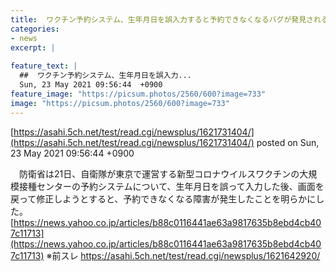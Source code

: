 ```yaml
---
title:  ワクチン予約システム、生年月日を誤入力すると予約できなくなるバグが発見されるｗｗｗｗｗｗｗ  ★4  
categories:
- news
excerpt: |
  
feature_text: |
  ##  ワクチン予約システム、生年月日を誤入力...
  Sun, 23 May 2021 09:56:44  +0900
feature_image: "https://picsum.photos/2560/600?image=733"
image: "https://picsum.photos/2560/600?image=733"
---
```


[https://asahi.5ch.net/test/read.cgi/newsplus/1621731404/](https://asahi.5ch.net/test/read.cgi/newsplus/1621731404/)
posted on Sun, 23 May 2021 09:56:44  +0900

<!--more-->

　防衛省は21日、自衛隊が東京で運営する新型コロナウイルスワクチンの大規模接種センターの予約システムについて、生年月日を誤って入力した後、画面を戻って修正しようとすると、予約できなくなる障害が発生したことを明らかにした。 [https://news.yahoo.co.jp/articles/b88c0116441ae63a9817635b8ebd4cb407c11713](https://news.yahoo.co.jp/articles/b88c0116441ae63a9817635b8ebd4cb407c11713) ※前スレ https://asahi.5ch.net/test/read.cgi/newsplus/1621642920/
